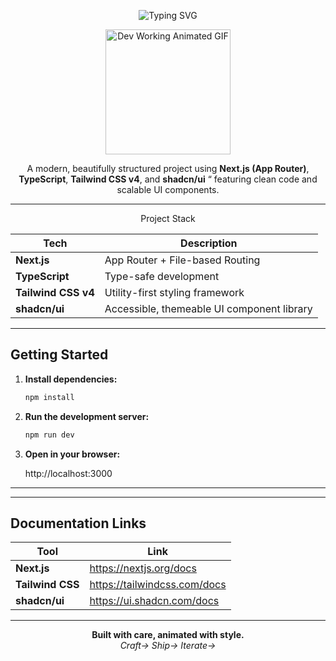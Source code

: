 <p align="center">
  <img src="https://readme-typing-svg.demolab.com?font=Fira+Code&size=22&duration=4000&pause=1000&color=38BDF8&center=true&vCenter=true&width=800&lines=Next.js+%2B+TypeScript+%2B+Tailwind+CSS+%2B+shadcn%2Fui" alt="Typing SVG" />
</p>
<p align="center">
  <img src="https://media.giphy.com/media/L8K62iTDkzGX6/giphy.gif" height="200" alt="Dev Working Animated GIF"/>
</p>

<p align="center">
  A modern, beautifully structured project using <strong>Next.js (App Router)</strong>, <strong>TypeScript</strong>, 
  <strong>Tailwind CSS v4</strong>, and <strong>shadcn/ui</strong> “ featuring clean code and scalable UI components.
</p>

---
<p align="center">
 Project Stack

| Tech               | Description                                 |
|--------------------|---------------------------------------------|
| **Next.js**        | App Router + File-based Routing             |
| **TypeScript**     | Type-safe development                       |
| **Tailwind CSS v4**| Utility-first styling framework             |
| **shadcn/ui**      | Accessible, themeable UI component library  |

---
</p>



##  Getting Started

1. **Install dependencies:**

   ```bash
   npm install
   ```

2. **Run the development server:**

   ```bash
   npm run dev
   ```

3. **Open in your browser:**

   http://localhost:3000



---
---

##  Documentation Links

| Tool            | Link                                         |
|-----------------|----------------------------------------------|
| **Next.js**     | https://nextjs.org/docs                      |
| **Tailwind CSS**| https://tailwindcss.com/docs                 |
| **shadcn/ui**   | https://ui.shadcn.com/docs                   |

---

<p align="center">
  <strong>Built with care, animated with style.</strong><br/>
  <em>Craft-> Ship-> Iterate-></em>
</p>



